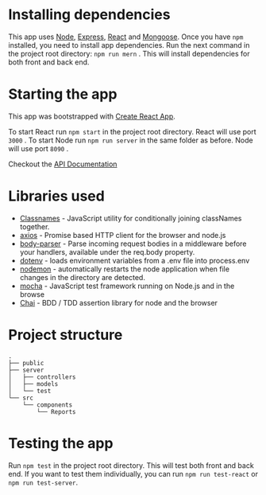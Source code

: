 # Installing dependencies

This app uses [Node](https://nodejs.org), [Express](https://expressjs.com/), [React](https://reactjs.org/) and [Mongoose](https://mongoosejs.com/).
Once you have `npm` installed, you need to install app dependencies.
Run the next command in the project root directory: `npm run mern` . This will install dependencies for both front and back end.

# Starting the app

This app was bootstrapped with [Create React App](https://github.com/facebook/create-react-app).

To start React run `npm start` in the project root directory. React will use port `3000` .
To start Node run `npm run server` in the same folder as before. Node will use port `8090` .

Checkout the [API Documentation](https://documenter.getpostman.com/view/5509767/S1M2T6e4?version=latest)

# Libraries used

- [Classnames](https://github.com/JedWatson/classnames) - JavaScript utility for conditionally joining classNames together.
- [axios](https://github.com/axios/axios) - Promise based HTTP client for the browser and node.js
- [body-parser](https://github.com/expressjs/body-parser) - Parse incoming request bodies in a middleware before your handlers, available under the req.body property.
- [dotenv](https://github.com/motdotla/dotenv) - loads environment variables from a .env file into process.env
- [nodemon](https://github.com/remy/nodemon) - automatically restarts the node application when file changes in the directory are detected.
- [mocha](https://mochajs.org/) - JavaScript test framework running on Node.js and in the browse
- [Chai](https://www.chaijs.com/) - BDD / TDD assertion library for node and the browser

# Project structure

```
.
├── public
├── server
│   ├── controllers
│   ├── models
│   └── test
└── src
    └── components
        └── Reports
```

# Testing the app

Run `npm test` in the project root directory. This will test both front and back end. If you want to test them individually, you can run `npm run test-react` or `npm run test-server`.
